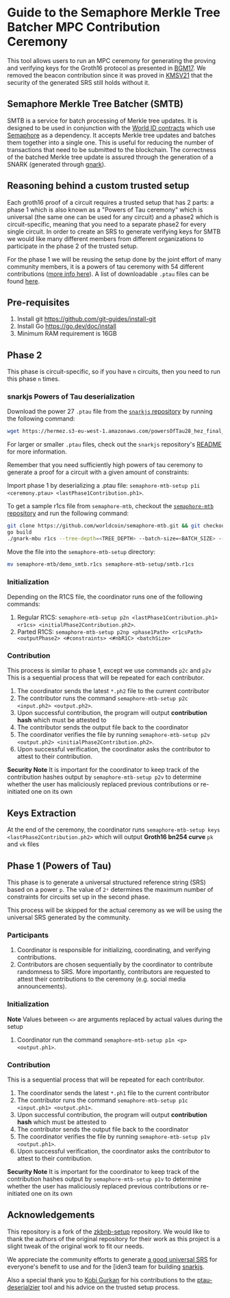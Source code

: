 # Guide to the Semaphore Merkle Tree Batcher MPC Contribution Ceremony

This tool allows users to run an MPC ceremony for generating the proving and verifying keys for the Groth16 protocol as presented in [BGM17](https://eprint.iacr.org/2017/1050.pdf). We removed the beacon contribution since it was proved in [KMSV21](https://eprint.iacr.org/2021/219.pdf) that the security of the generated SRS still holds without it.

## Semaphore Merkle Tree Batcher (SMTB)

SMTB is a service for batch processing of Merkle tree updates. It is designed to be used in conjunction with the [World ID contracts](https://github.com/worldcoin/world-id-contracts) which use [Semaphore](https://github.com/semaphore-protocol/semaphore) as a dependency. It accepts Merkle tree updates and batches them together into a single one. This is useful for reducing the number of transactions that need to be submitted to the blockchain. The correctness of the batched Merkle tree update is assured through the generation of a SNARK (generated through [gnark](https://github.com/ConsenSys/gnark)).

## Reasoning behind a custom trusted setup

Each groth16 proof of a circuit requires a trusted setup that has 2 parts: a phase 1 which is also known as a "Powers of Tau ceremony" which is universal (the same one can be used for any circuit) and a phase2 which is circuit-specific, meaning that you need to a separate phase2 for every single circuit. In order to create an SRS to generate verifying keys for SMTB we would like many different members from different organizations to participate in the phase 2 of the trusted setup.

For the phase 1 we will be reusing the setup done by the joint effort of many community members, it is a powers of tau ceremony with 54 different contributions ([more info here](https://github.com/privacy-scaling-explorations/perpetualpowersoftau)). A list of downloadable `.ptau` files can be found [here](https://github.com/iden3/snarkjs/blob/master/README.md#7-prepare-phase-2).

## Pre-requisites

1. Install git https://github.com/git-guides/install-git
2. Install Go https://go.dev/doc/install
3. Minimum RAM requirement is 16GB

## Phase 2

This phase is circuit-specific, so if you have `n` circuits, then you need to run this phase `n` times.

### snarkjs Powers of Tau deserialization

Download the power 27 `.ptau` file from the [`snarkjs` repository](https://github.com/iden3/snarkjs#7-prepare-phase-2) by running the following command:

```bash
wget https://hermez.s3-eu-west-1.amazonaws.com/powersOfTau28_hez_final_27.ptau -O 27.ptau
```

For larger or smaller `.ptau` files, check out the `snarkjs` repository's [README](https://github.com/iden3/snarkjs/tree/master#7-prepare-phase-2) for more information.

Remember that you need sufficiently high powers of tau ceremony to generate a proof for a circuit with a given amount of constraints:

Import phase 1 by deserializing a .ptau file: `semaphore-mtb-setup p1i <ceremony.ptau> <lastPhase1Contribution.ph1>`.

To get a sample r1cs file from `semaphore-mtb`, checkout the [`semaphore-mtb` repository](https://github.com/worldcoin/semaphore-mtb.git) and run the following command:

```bash
git clone https://github.com/worldcoin/semaphore-mtb.git && git checkout wip/mk/r1cs-export
go build
./gnark-mbu r1cs --tree-depth=<TREE_DEPTH> --batch-size=<BATCH_SIZE> --output=demo_smtb.r1cs
```

Move the file into the `semaphore-mtb-setup` directory:

```bash
mv semaphore-mtb/demo_smtb.r1cs semaphore-mtb-setup/smtb.r1cs
```

### Initialization

Depending on the R1CS file, the coordinator runs one of the following commands:

1. Regular R1CS: `semaphore-mtb-setup p2n <lastPhase1Contribution.ph1> <r1cs> <initialPhase2Contribution.ph2>`.
2. Parted R1CS: `semaphore-mtb-setup p2np <phase1Path> <r1csPath> <outputPhase2> <#constraints> <#nbR1C> <batchSize>`

### Contribution

This process is similar to phase 1, except we use commands `p2c` and `p2v`
This is a sequential process that will be repeated for each contributor.

1. The coordinator sends the latest `*.ph2` file to the current contributor
2. The contributor runs the command `semaphore-mtb-setup p2c <input.ph2> <output.ph2>`.
3. Upon successful contribution, the program will output **contribution hash** which must be attested to
4. The contributor sends the output file back to the coordinator
5. The coordinator verifies the file by running `semaphore-mtb-setup p2v <output.ph2> <initialPhase2Contribution.ph2>`.
6. Upon successful verification, the coordinator asks the contributor to attest to their contribution.

**Security Note** It is important for the coordinator to keep track of the contribution hashes output by `semaphore-mtb-setup p2v` to determine whether the user has maliciously replaced previous contributions or re-initiated one on its own

## Keys Extraction

At the end of the ceremony, the coordinator runs `semaphore-mtb-setup keys <lastPhase2Contribution.ph2>` which will output **Groth16 bn254 curve** `pk` and `vk` files

## Phase 1 (Powers of Tau)

This phase is to generate a universal structured reference string (SRS) based on a power `p`.
The value of `2ᵖ` determines the maximum number of constraints for circuits set up in the second phase.

This process will be skipped for the actual ceremony as we will be using the universal SRS generated by the community.

### Participants

1. Coordinator is responsible for initializing, coordinating, and verifying contributions.
2. Contributors are chosen sequentially by the coordinator to contribute randomness to SRS. More importantly, contributors are requested to attest their contributions to the ceremony (e.g. social media announcements).

### Initialization

**Note** Values between `<>` are arguments replaced by actual values during the setup

1. Coordinator run the command `semaphore-mtb-setup p1n <p> <output.ph1>`.

### Contribution

This is a sequential process that will be repeated for each contributor.

1. The coordinator sends the latest `*.ph1` file to the current contributor
2. The contributor runs the command `semaphore-mtb-setup p1c <input.ph1> <output.ph1>`.
3. Upon successful contribution, the program will output **contribution hash** which must be attested to
4. The contributor sends the output file back to the coordinator
5. The coordinator verifies the file by running `semaphore-mtb-setup p1v <output.ph1>`.
6. Upon successful verification, the coordinator asks the contributor to attest to their contribution.

**Security Note** It is important for the coordinator to keep track of the contribution hashes output by `semaphore-mtb-setup p1v` to determine whether the user has maliciously replaced previous contributions or re-initiated one on its own

## Acknowledgements

This repository is a fork of the [zkbnb-setup](https://github.com/bnb-chain/zkbnb-setup/) repository. We would like to thank the authors of the original repository for their work as this project is a slight tweak of the original work to fit our needs.

We appreciate the community efforts to generate [a good universal SRS](https://github.com/privacy-scaling-explorations/perpetualpowersoftau) for everyone's benefit to use and for the [iden3 team for building [snarkjs](https://github.com/iden3/snarkjs).

Also a special thank you to [Kobi Gurkan](https://twitter.com/kobigurk) for his contributions to the [ptau-deserialzier](https://github.com/worldcoin/ptau-deserializer) tool and his advice on the trusted setup process.
